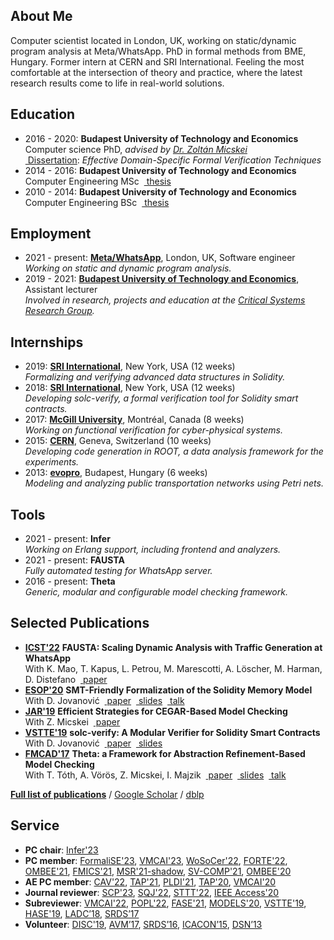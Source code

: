 ## <i class="fas fa-user fa-fw"></i> About Me
Computer scientist located in London, UK, working on static/dynamic program analysis at Meta/WhatsApp.
PhD in formal methods from BME, Hungary.
Former intern at CERN and SRI International.
Feeling the most comfortable at the intersection of theory and practice, where the latest research results come to life in real-world solutions.

## <i class="fas fa-graduation-cap fa-fw"></i> Education
- 2016 - 2020: **Budapest University of Technology and Economics**  
  Computer science PhD, _advised by [Dr. Zoltán Micskei](http://mit.bme.hu/~micskeiz/)_  
  [<i class="fas fa-file-alt"></i>&nbsp;Dissertation](https://repozitorium.omikk.bme.hu/bitstream/handle/10890/13523/ertekezes.pdf): _Effective Domain-Specific Formal Verification Techniques_
- 2014 - 2016: **Budapest University of Technology and Economics**  
  Computer Engineering MSc &nbsp;[<i class="fas fa-file-alt"></i>&nbsp;thesis](publications/mscthesis2015.pdf)
- 2010 - 2014: **Budapest University of Technology and Economics**  
  Computer Engineering BSc &nbsp;[<i class="fas fa-file-alt"></i>&nbsp;thesis](publications/bscthesis2013.pdf)

## <i class="fas fa-briefcase fa-fw"></i> Employment
- 2021 - present: **[Meta/WhatsApp](https://about.facebook.com/meta)**, London, UK, Software engineer  
  _Working on static and dynamic program analysis._
- 2019 - 2021: **[Budapest University of Technology and Economics](http://www.bme.hu/?language=en)**, Assistant lecturer  
  _Involved in research, projects and education at the [Critical Systems Research Group](http://inf.mit.bme.hu/en)._

## <i class="fas fa-globe fa-fw"></i> Internships
- 2019: **[SRI International](https://www.sri.com/)**, New York, USA (12 weeks) [<i class="fab fa-github"></i>](https://github.com/SRI-CSL/solidity) [<i class="fas fa-file-alt"></i>](publications/esop2020.pdf)  
  _Formalizing and verifying advanced data structures in Solidity._
- 2018: **[SRI International](https://www.sri.com/)**, New York, USA (12 weeks) [<i class="fab fa-github"></i>](https://github.com/SRI-CSL/solidity) [<i class="fas fa-file-alt"></i>](publications/vstte2019.pdf)  
  _Developing solc-verify, a formal verification tool for Solidity smart contracts._
- 2017: **[McGill University](http://www.mcgill.ca/)**, Montréal, Canada (8 weeks) [<i class="fas fa-comment-alt"></i>](https://www.slideshare.net/AkosHajdu/software-verification-with-abstractionbased-methods)  
  _Working on functional verification for cyber-physical systems._
- 2015: **[CERN](http://home.cern/)**, Geneva, Switzerland (10 weeks) [<i class="fab fa-github"></i>](https://github.com/root-project/root) [<i class="fas fa-file-alt"></i>](http://cds.cern.ch/record/2044503)  
  _Developing code generation in ROOT, a data analysis framework for the experiments._
- 2013: **[evopro](http://www.evopro.hu/en)**, Budapest, Hungary (6 weeks) [<i class="fas fa-file-alt"></i>](publications/scp2017.pdf)  
  _Modeling and analyzing public transportation networks using Petri nets._

## <i class="fas fa-desktop fa-fw"></i> Tools
- 2021 - present: **Infer** [<i class="fas fa-file-alt"></i>](publications/erlang2022.pdf) [<i class="fab fa-github"></i>](https://github.com/facebook/infer) [<i class="fas fa-video"></i>](https://www.youtube.com/watch?v=ZDZtauSxyaE)  
  _Working on Erlang support, including frontend and analyzers._
- 2021 - present: **FAUSTA** [<i class="fas fa-file-alt"></i>](publications/icst2022.pdf)  
  _Fully automated testing for WhatsApp server._
- 2016 - present: **Theta** [<i class="fab fa-github"></i>](https://github.com/ftsrg/theta) [<i class="fas fa-file-alt"></i>](publications/fmcad2017.pdf) [<i class="fas fa-video"></i>](https://oc-presentation.ltcc.tuwien.ac.at/engage/theodul/ui/core.html?id=c658c37e-ae70-11e7-a0dd-bb49f3cb440c)  
  _Generic, modular and configurable model checking framework._

## <i class="fas fa-file-alt fa-fw"></i> Selected Publications
- **[ICST'22](https://icst2022.vrain.upv.es/)** **FAUSTA: Scaling Dynamic Analysis with Traffic Generation at WhatsApp**  
  With K. Mao, T. Kapus, L. Petrou, M. Marescotti, A. Löscher, M. Harman, D. Distefano &nbsp;[<i class="fas fa-file-alt"></i>&nbsp;paper](publications/icst2022.pdf)
- **[ESOP'20](https://www.etaps.org/2020/esop)** **SMT-Friendly Formalization of the Solidity Memory Model**  
  With D. Jovanović &nbsp;[<i class="fas fa-file-alt"></i>&nbsp;paper](publications/esop2020.pdf) &nbsp;[<i class="fas fa-comment-alt"></i>&nbsp;slides](publications/slides/smt2020.pdf) &nbsp;[<i class="fas fa-video"></i>&nbsp;talk](https://youtu.be/B3ML9vGituk?t=626)
- **[JAR'19](https://link.springer.com/article/10.1007/s10817-019-09535-x)** **Efficient Strategies for CEGAR-Based Model Checking**  
  With Z. Micskei  &nbsp;[<i class="fas fa-file-alt"></i>&nbsp;paper](https://link.springer.com/content/pdf/10.1007%2Fs10817-019-09535-x.pdf)
- **[VSTTE'19](https://sri-csl.github.io/VSTTE19/)** **solc-verify: A Modular Verifier for Solidity Smart Contracts**  
  With D. Jovanović &nbsp;[<i class="fas fa-file-alt"></i>&nbsp;paper](publications/vstte2019.pdf) &nbsp;[<i class="fas fa-comment-alt"></i>&nbsp;slides](publications/slides/vstte2019.pdf)
- **[FMCAD'17](http://www.cs.utexas.edu/users/hunt/FMCAD/FMCAD17/)** **Theta: a Framework for Abstraction Refinement-Based Model Checking**  
  With T. Tóth, A. Vörös, Z. Micskei, I. Majzik &nbsp;[<i class="fas fa-file-alt"></i>&nbsp;paper](publications/fmcad2017.pdf) &nbsp;[<i class="fas fa-comment-alt"></i>&nbsp;slides](publications/slides/fmcad2017.pdf) &nbsp;[<i class="fas fa-video"></i>&nbsp;talk](https://oc-presentation.ltcc.tuwien.ac.at/engage/theodul/ui/core.html?id=c658c37e-ae70-11e7-a0dd-bb49f3cb440c)

**[Full list of publications](publications.html)** / [Google Scholar](https://scholar.google.hu/citations?user=7z74iO8AAAAJ) / [dblp](https://dblp.uni-trier.de/pers/hd/h/Hajdu:=Aacute=kos)

## <i class="fas fa-university fa-fw"></i> Service
- **PC chair**: [Infer'23](https://pldi23.sigplan.org/home/infer-2023)
- **PC member**: [FormaliSE'23](https://www.formalise.org/), [VMCAI'23](https://vmcai-2023.github.io/), [WoSoCer'22](https://issre2022.github.io/), [FORTE'22](http://www.discotec.org/2022/forte.html), [OMBEE'21](https://conf.researchr.org/track/models-2021/models-2021-workshops#Accepted-Workshops), [FMICS'21](https://qonfest2021.lacl.fr/), [MSR'21-shadow](https://2021.msrconf.org/track/msr-2021-shadow-pc), [SV-COMP'21](https://sv-comp.sosy-lab.org/2021/), [OMBEE'20](https://www.openmbee.org/models2020.html)
- **AE PC member**: [CAV'22](http://i-cav.org/2022/), [TAP'21](https://www.univ-orleans.fr/lifo/events/TAP2021/), [PLDI'21](https://conf.researchr.org/home/pldi-2021), [TAP'20](https://tap.sosy-lab.org/2020/), [VMCAI'20](https://popl20.sigplan.org/home/VMCAI-2020)
- **Journal reviewer**: [SCP'23](https://www.sciencedirect.com/journal/science-of-computer-programming), [SQJ'22](https://www.springer.com/journal/11219), [STTT'22](https://www.springer.com/journal/10009), [IEEE Access'20](https://ieeeaccess.ieee.org/)
- **Subreviewer**: [VMCAI'22](https://popl22.sigplan.org/home/VMCAI-2022), [POPL'22](https://popl22.sigplan.org/), [FASE'21](https://etaps.org/2021/fase), [MODELS'20](http://www.modelsconference.org/), [VSTTE'19](https://sri-csl.github.io/VSTTE19/), [HASE'19](http://cloud.hdu.edu.cn/hase2019/), [LADC’18](http://www.inf.unioeste.br/ladc2018/), [SRDS’17](http://srds2017.comp.polyu.edu.hk/)
- **Volunteer**: [DISC'19](http://www.disc-conference.org/wp/disc2019/), [AVM’17](http://avm2017.inf.mit.bme.hu/), [SRDS’16](http://srds2016.inf.mit.bme.hu/), [ICACON’15](http://icacon2015.inf.mit.bme.hu/), [DSN’13](http://2013.dsn.org/)

